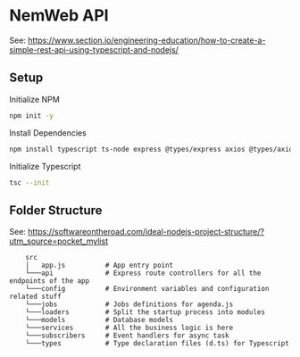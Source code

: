 # NemWeb API

See: https://www.section.io/engineering-education/how-to-create-a-simple-rest-api-using-typescript-and-nodejs/

## Setup

Initialize NPM

```sh
npm init -y
```

Install Dependencies

```sh
npm install typescript ts-node express @types/express axios @types/axios nodemon
```

Initialize Typescript

```sh
tsc --init
```

## Folder Structure

See: https://softwareontheroad.com/ideal-nodejs-project-structure/?utm_source=pocket_mylist

```
    src
    │   app.js          # App entry point
    └───api             # Express route controllers for all the endpoints of the app
    └───config          # Environment variables and configuration related stuff
    └───jobs            # Jobs definitions for agenda.js
    └───loaders         # Split the startup process into modules
    └───models          # Database models
    └───services        # All the business logic is here
    └───subscribers     # Event handlers for async task
    └───types           # Type declaration files (d.ts) for Typescript
```